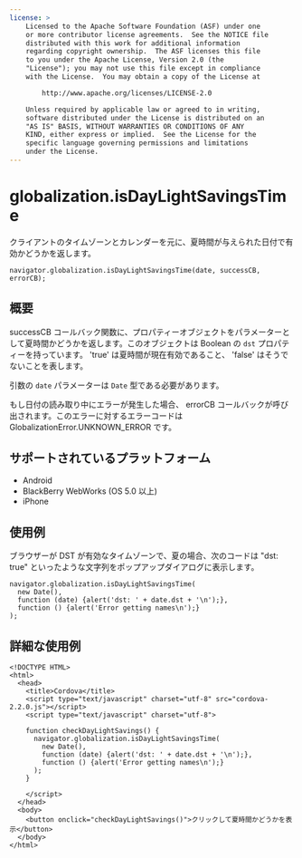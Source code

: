 ```yaml
---
license: >
    Licensed to the Apache Software Foundation (ASF) under one
    or more contributor license agreements.  See the NOTICE file
    distributed with this work for additional information
    regarding copyright ownership.  The ASF licenses this file
    to you under the Apache License, Version 2.0 (the
    "License"); you may not use this file except in compliance
    with the License.  You may obtain a copy of the License at

        http://www.apache.org/licenses/LICENSE-2.0

    Unless required by applicable law or agreed to in writing,
    software distributed under the License is distributed on an
    "AS IS" BASIS, WITHOUT WARRANTIES OR CONDITIONS OF ANY
    KIND, either express or implied.  See the License for the
    specific language governing permissions and limitations
    under the License.
---
```


globalization.isDayLightSavingsTime
===========

クライアントのタイムゾーンとカレンダーを元に、夏時間が与えられた日付で有効かどうかを返します。

    navigator.globalization.isDayLightSavingsTime(date, successCB, errorCB);

概要
-----------

successCB コールバック関数に、プロパティーオブジェクトをパラメーターとして夏時間かどうかを返します。このオブジェクトは Boolean の ``dst`` プロパティーを持っています。 'true' は夏時間が現在有効であること、 'false' はそうでないことを表します。

引数の ``date`` パラメーターは ``Date`` 型である必要があります。

もし日付の読み取り中にエラーが発生した場合、 errorCB コールバックが呼び出されます。このエラーに対するエラーコードは GlobalizationError.UNKNOWN\_ERROR です。

サポートされているプラットフォーム
-------------------

- Android
- BlackBerry WebWorks (OS 5.0 以上)
- iPhone

使用例
-------------

ブラウザーが DST が有効なタイムゾーンで、夏の場合、次のコードは "dst: true" といったような文字列をポップアップダイアログに表示します。

    navigator.globalization.isDayLightSavingsTime(
      new Date(),
      function (date) {alert('dst: ' + date.dst + '\n');},
      function () {alert('Error getting names\n');}
    );

詳細な使用例
------------

    <!DOCTYPE HTML>
    <html>
      <head>
        <title>Cordova</title>
        <script type="text/javascript" charset="utf-8" src="cordova-2.2.0.js"></script>
        <script type="text/javascript" charset="utf-8">

        function checkDayLightSavings() {
          navigator.globalization.isDayLightSavingsTime(
            new Date(),
            function (date) {alert('dst: ' + date.dst + '\n');},
            function () {alert('Error getting names\n');}
          );
        }

        </script>
      </head>
      <body>
        <button onclick="checkDayLightSavings()">クリックして夏時間かどうかを表示</button>
      </body>
    </html>

